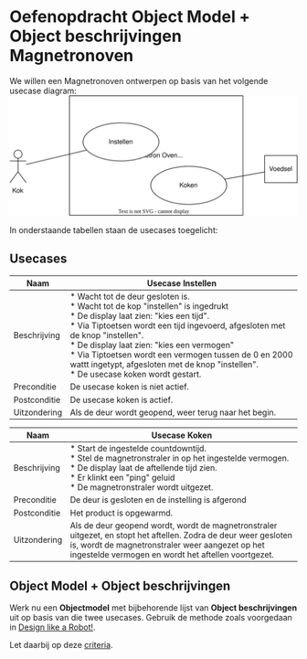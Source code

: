 # Oefenopdracht Object Model + Object beschrijvingen Magnetronoven

We willen een Magnetronoven ontwerpen op basis van het volgende usecase diagram:
<img title="" src="ucd-magnetronoven.svg" alt="" width="552">

In onderstaande tabellen staan de usecases toegelicht:

## Usecases

| Naam         | Usecase Instellen                                                                                                                                                                                                                                                                                                                                                                                                      |
| ------------ | ----------------------------------------------------------------------------------------------------------------------------------------------------------------------------------------------------------------------------------------------------------------------------------------------------------------------------------------------------------------------------------------------------------------------- |
| Beschrijving | * Wacht tot de deur gesloten is. <br/>* Wacht tot de kop "instellen" is ingedrukt<br/>* De display laat zien: "kies een tijd".<br/>* Via Tiptoetsen wordt een tijd ingevoerd, afgesloten met de knop "instellen".<br/>* De display laat zien: "kies een vermogen"<br/>* Via Tiptoetsen wordt een vermogen tussen de 0 en 2000 wattt ingetypt, afgesloten met de knop "instellen".<br/>* De usecase koken wordt gestart. |
| Preconditie  | De usecase koken is niet actief.                                                                                                                                                                                                                                                                                                                                                                                        |
| Postconditie | De usecase koken is actief.                                                                                                                                                                                                                                                                                                                                                                                             |
| Uitzondering | Als de deur wordt geopend, weer terug naar het begin.                                                                                                                                                                                                                                                                                                                                                                   |

| Naam         | Usecase Koken                                                                                                                                                                                                                      |
| ------------ | ----------------------------------------------------------------------------------------------------------------------------------------------------------------------------------------------------------------------------------- |
| Beschrijving | * Start de ingestelde countdowntijd.<br/>* Stel de magnetronstraler in op het ingestelde vermogen. <br/>* De display laat de aftellende tijd zien.<br/>* Er klinkt een "ping" geluid<br/>* De magnetronstraler wordt uitgezet.<br/> |
| Preconditie  | De deur is gesloten en de instelling is afgerond                                                                                                                                                                                    |
| Postconditie | Het product is opgewarmd.                                                                                                                                                                                                           |
| Uitzondering | Als de deur geopend wordt, wordt de magnetronstraler uitgezet, en stopt het aftellen. Zodra de deur weer gesloten is, wordt de magnetronstraler weer aangezet op het ingestelde vermogen en wordt het aftellen voortgezet.          |

## Object Model + Object beschrijvingen
Werk nu een **Objectmodel** met bijbehorende lijst van **Object beschrijvingen** uit op basis van die twee usecases. Gebruik de methode zoals voorgedaan in [Design like a Robot!](../../../../onderwijsmateriaal/readers/Design%20Like%20a%20Robot!.pdf).

Let daarbij op deze [criteria](../../../../leerdoelen/portfolio-items/object-model-met-lijst.md).